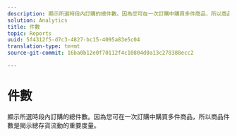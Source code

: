 ```yaml
---
description: 顯示所選時段內訂購的總件數。因為您可在一次訂購中購買多件商品，所以商品件數是揭示總存貨流動的重要量度。
solution: Analytics
title: 件數
topic: Reports
uuid: 5f4312f5-d7c3-4827-bc15-4095a83e5c04
translation-type: tm+mt
source-git-commit: 16ba0b12e0f70112f4c10804d0a13c278388ecc2

---
```



# 件數

顯示所選時段內訂購的總件數。因為您可在一次訂購中購買多件商品，所以商品件數是揭示總存貨流動的重要度量。

